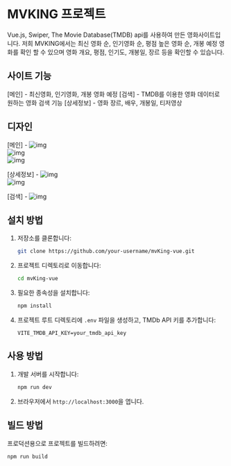 # MVKING 프로젝트

Vue.js, Swiper, The Movie Database(TMDB) api를 사용하여 만든 영화사이트입니다. 저희 MVKING에서는 최신 영화 순, 인기영화 순, 평점 높은 영화 순, 개봉 예정 영화를 확인 할 수 있으며 영화 개요, 평점, 인기도, 개봉일, 장르 등을 확인할 수 있습니다.

## 사이트 기능

[메인] - 최신영화, 인기영화, 개봉 영화 예정
[검색] - TMDB를 이용한 영화 데이터로 원하는 영화 검색 기능
[상세정보] - 영화 장르, 배우, 개봉일, 티저영상

## 디자인

[메인] -
![img](main1.png)  
![img](main2.png)  
![img](main3.png)

[상세정보] -
![img](info.png)  
![img](info1.png)

[검색] -
![img](search.png)

## 설치 방법

1. 저장소를 클론합니다:

   ```bash
   git clone https://github.com/your-username/mvKing-vue.git
   ```

2. 프로젝트 디렉토리로 이동합니다:

   ```bash
   cd mvKing-vue
   ```

3. 필요한 종속성을 설치합니다:

   ```bash
   npm install
   ```

4. 프로젝트 루트 디렉토리에 `.env` 파일을 생성하고, TMDb API 키를 추가합니다:

   ```plaintext
   VITE_TMDB_API_KEY=your_tmdb_api_key
   ```

## 사용 방법

1. 개발 서버를 시작합니다:

   ```bash
   npm run dev
   ```

2. 브라우저에서 `http://localhost:3000`을 엽니다.

## 빌드 방법

프로덕션용으로 프로젝트를 빌드하려면:

```bash
npm run build
```
